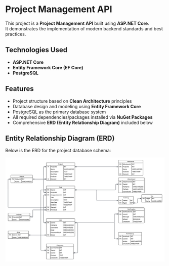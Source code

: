 # Project Management API

This project is a **Project Management API** built using **ASP.NET Core**.  
It demonstrates the implementation of modern backend standards and best practices.

## Technologies Used

- **ASP.NET Core**
- **Entity Framework Core (EF Core)**
- **PostgreSQL**

## Features

- Project structure based on **Clean Architecture** principles  
- Database design and modeling using **Entity Framework Core**
- PostgreSQL as the primary database system
- All required dependencies/packages installed via **NuGet Packages**
- Comprehensive **ERD (Entity Relationship Diagram)** included below

## Entity Relationship Diagram (ERD)

Below is the ERD for the project database schema:

![ERD Diagram](./img-Structure/ERD-Project.jpeg)

